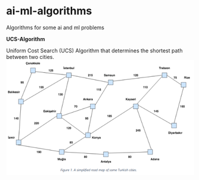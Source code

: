 # ai-ml-algorithms
Algorithms for some ai and ml problems

 **UCS-Algorithm**
 
Uniform Cost Search (UCS) Algorithm that determines the shortest path between two cities.
![cities](https://github.com/HakkiAkut/ai-ml-algorithms/blob/master/UCS-Algorithm/cities.png)
